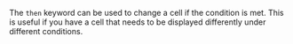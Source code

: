 The `then` keyword can be used to change a cell if the condition is met. This is useful if you have a cell that needs to be displayed differently under different conditions.